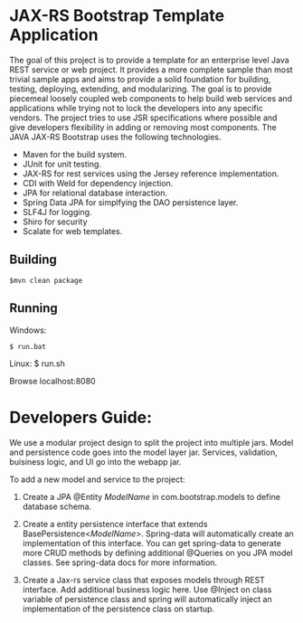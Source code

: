 # JAX-RS Bootstrap Template Application

The goal of this project is to provide a template for an enterprise level Java REST service or web project.
It provides a more complete sample than most trivial sample apps and aims to provide a solid foundation for building,
testing, deploying, extending, and modularizing.  The goal is to provide piecemeal loosely coupled web components to
help build web services and applications while trying not to lock the developers into any specific vendors.  The project
tries to use JSR specifications where possible and give developers flexibility in adding or removing most components.
The JAVA JAX-RS Bootstrap uses the following technologies.

* Maven for the build system.
* JUnit for unit testing.
* JAX-RS for rest services using the Jersey reference implementation.
* CDI with Weld for dependency injection.
* JPA for relational database interaction.
* Spring Data JPA for simplfying the DAO persistence layer.
* SLF4J for logging.
* Shiro for security
* Scalate for web templates.

## Building

    $mvn clean package

## Running

Windows:

    $ run.bat

Linux:
    $ run.sh

Browse localhost:8080

# Developers Guide:

We use a modular project design to split the project into multiple jars.
Model and persistence code goes into the model layer jar.
Services, validation, buisiness logic, and UI go into the webapp jar.

To add a new model and service to the project:

1.  Create a JPA @Entity _ModelName_ in com.bootstrap.models to define database schema.

2.  Create a entity persistence interface that extends BasePersistence<_ModelName_>.
    Spring-data will automatically create an implementation of this interface.
    You can get spring-data to generate more CRUD methods by defining additional
    @Queries on you JPA model classes.  See spring-data docs for more information.

3.  Create a Jax-rs service class that exposes models through REST interface.  Add
    additional business logic here.  Use @Inject on class variable of persistence
    class and spring will automatically inject an implementation of the persistence
    class on startup.
